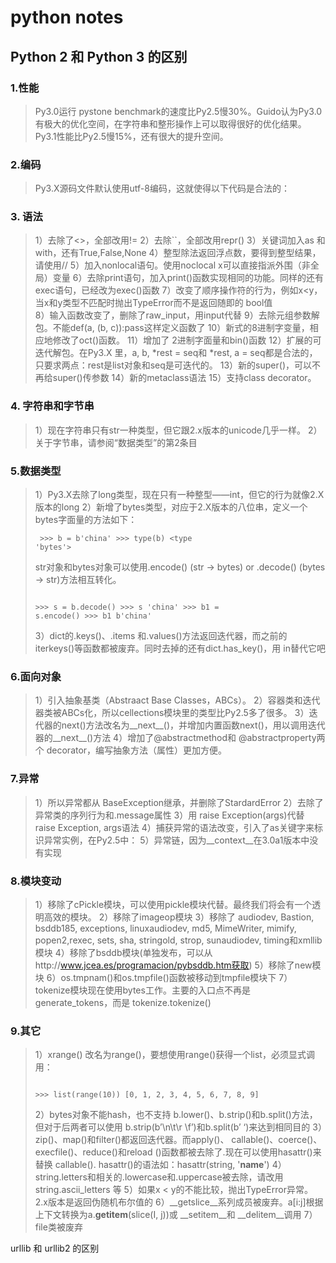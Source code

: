 # python notes

## Python 2 和 Python 3 的区别
### 1.性能 
>Py3.0运行 pystone benchmark的速度比Py2.5慢30%。Guido认为Py3.0有极大的优化空间，在字符串和整形操作上可以取得很好的优化结果。Py3.1性能比Py2.5慢15%，还有很大的提升空间。 

### 2.编码 
>Py3.X源码文件默认使用utf-8编码，这就使得以下代码是合法的： 
   
### 3. 语法 
>1）去除了<>，全部改用!= 
>2）去除``，全部改用repr() 
>3）关键词加入as 和with，还有True,False,None 
>4）整型除法返回浮点数，要得到整型结果，请使用// 
>5）加入nonlocal语句。使用noclocal x可以直接指派外围（非全局）变量 
>6）去除print语句，加入print()函数实现相同的功能。同样的还有 exec语句，已经改为exec()函数 
>7）改变了顺序操作符的行为，例如x<y，当x和y类型不匹配时抛出TypeError而不是返回随即的 bool值  
>8）输入函数改变了，删除了raw_input，用input代替
>9）去除元组参数解包。不能def(a, (b, c)):pass这样定义函数了 
>10）新式的8进制字变量，相应地修改了oct()函数。 
>11）增加了 2进制字面量和bin()函数 
>12）扩展的可迭代解包。在Py3.X 里，a, b, *rest = seq和 *rest, a = seq都是合法的，只要求两点：rest是list对象和seq是可迭代的。 
>13）新的super()，可以不再给super()传参数
>14）新的metaclass语法
>15）支持class decorator。

### 4. 字符串和字节串 
>1）现在字符串只有str一种类型，但它跟2.x版本的unicode几乎一样。
>2）关于字节串，请参阅“数据类型”的第2条目

### 5.数据类型 
>1）Py3.X去除了long类型，现在只有一种整型——int，但它的行为就像2.X版本的long 
>2）新增了bytes类型，对应于2.X版本的八位串，定义一个bytes字面量的方法如下： 
    <pre><code> >>> b = b'china' 
    >>> type(b) 
    <type 'bytes'> </code></pre>
>str对象和bytes对象可以使用.encode() (str -> bytes) or .decode() (bytes -> str)方法相互转化。 
    <pre><code> >>> s = b.decode() 
    >>> s 
    'china' 
    >>> b1 = s.encode() 
    >>> b1 
    b'china' </code></pre>
>3）dict的.keys()、.items 和.values()方法返回迭代器，而之前的iterkeys()等函数都被废弃。同时去掉的还有dict.has_key()，用 in替代它吧 

### 6.面向对象 
>1）引入抽象基类（Abstraact Base Classes，ABCs）。 
>2）容器类和迭代器类被ABCs化，所以cellections模块里的类型比Py2.5多了很多。
>3）迭代器的next()方法改名为__next__()，并增加内置函数next()，用以调用迭代器的__next__()方法 
>4）增加了@abstractmethod和 @abstractproperty两个 decorator，编写抽象方法（属性）更加方便。 

### 7.异常 
>1）所以异常都从 BaseException继承，并删除了StardardError 
>2）去除了异常类的序列行为和.message属性 
>3）用 raise Exception(args)代替 raise Exception, args语法 
>4）捕获异常的语法改变，引入了as关键字来标识异常实例，在Py2.5中： 
>5）异常链，因为__context__在3.0a1版本中没有实现 

### 8.模块变动 
>1）移除了cPickle模块，可以使用pickle模块代替。最终我们将会有一个透明高效的模块。 
>2）移除了imageop模块 
>3）移除了 audiodev, Bastion, bsddb185, exceptions, linuxaudiodev, md5, MimeWriter, mimify, popen2,rexec, sets, sha, stringold, strop, sunaudiodev, timing和xmllib模块 
>4）移除了bsddb模块(单独发布，可以从http://www.jcea.es/programacion/pybsddb.htm获取) 
>5）移除了new模块 
>6）os.tmpnam()和os.tmpfile()函数被移动到tmpfile模块下 
>7）tokenize模块现在使用bytes工作。主要的入口点不再是generate_tokens，而是 tokenize.tokenize() 

### 9.其它 
>1）xrange() 改名为range()，要想使用range()获得一个list，必须显式调用： 
    <pre><code> >>> list(range(10)) 
    [0, 1, 2, 3, 4, 5, 6, 7, 8, 9] </code></pre>
>2）bytes对象不能hash，也不支持 b.lower()、b.strip()和b.split()方法，但对于后两者可以使用 b.strip(b’\n\t\r \f’)和b.split(b’ ‘)来达到相同目的 
>3）zip()、map()和filter()都返回迭代器。而apply()、 callable()、coerce()、 execfile()、reduce()和reload 
()函数都被去除了.现在可以使用hasattr()来替换 callable(). hasattr()的语法如：hasattr(string, '__name__')
>4）string.letters和相关的.lowercase和.uppercase被去除，请改用string.ascii_letters 等 
>5）如果x < y的不能比较，抛出TypeError异常。2.x版本是返回伪随机布尔值的 
>6）__getslice__系列成员被废弃。a[i:j]根据上下文转换为a.__getitem__(slice(I, j))或 __setitem__和 
__delitem__调用 
>7）file类被废弃

urllib 和 urllib2 的区别
